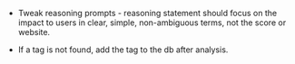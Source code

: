 - Tweak reasoning prompts - reasoning statement should focus on the impact to users in clear, simple, non-ambiguous terms, not the score or website.

- If a tag is not found, add the tag to the db after analysis.